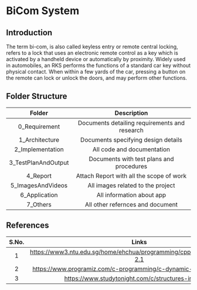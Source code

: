 # BiCom System
## Introduction
The term bi-com, is also called keyless entry or remote central locking, refers to a lock that uses an electronic remote control as a key which is activated by a handheld device or automatically by proximity. Widely used in automobiles, an RKS performs the functions of a standard car key without physical contact. When within a few yards of the car, pressing a button on the remote can lock or unlock the doors, and may perform other functions.
## Folder Structure
|Folder|Description|
|:-:|:--:|
|0_Requirement|Documents detailing requirements and research|
|1_Architecture|Documents specifying design details|
|2_Implementation|All code and documentation|
|3_TestPlanAndOutput|Documents with test plans and procedures|
|4_Report|Attach Report with all the scope of work|
|5_ImagesAndVideos|All images related to the project|
|6_Application|All information about app|
|7_Others|All other refernces and document|
## References
|S.No.|Links|
|:-:|:--:|
|1|https://www3.ntu.edu.sg/home/ehchua/programming/cpp/gcc_make.html#zz-2.1|
|2|https://www.programiz.com/c-programming/c-dynamic-memory-allocation|
|3|https://www.studytonight.com/c/structures-in-c.php/|


